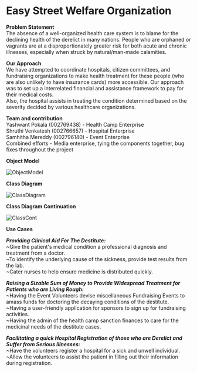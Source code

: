 # Easy Street Welfare Organization

**Problem Statement** <br /> 
The absence of a well-organized health care system is to blame for the declining health of the derelict in many nations. People who are orphaned or vagrants are at a disproportionately greater risk for both acute and chronic illnesses, especially when struck by natural/man-made calamities.

**Our Approach** <br />
We have attempted to coordinate hospitals, citizen committees, and fundraising organizations to make health treatment for these people (who are also unlikely to have insurance cards) more accessible. Our approach was to set up a interrelated financial and assistance framework to pay for their medical costs. <br />
Also, the hospital assists in treating the condition determined based on the severity decided by various healthcare organizations.

**Team and contribution** <br />
Yashwant Pokala (002769438) - Health Camp Enterprise <br />
Shruthi Venkatesh (002766657) - Hospital Enterprise <br />
Samhitha Mereddy (002796140) - Event Enterprise <br />
Combined efforts - Media enterprise, tying the components together, bug fixes throughout the project <br />


**Object Model**

![ObjectModel](https://user-images.githubusercontent.com/114696080/206938969-f3236c94-37c1-48e5-ab50-0015a493df6d.png)

**Class Diagram**

![ClassDiagram](https://user-images.githubusercontent.com/114696080/206938968-b0e34d7a-eeee-4d4f-aaac-f3e485121058.png)

**Class Diagram Continuation**

![ClassCont](https://user-images.githubusercontent.com/114696080/206938966-2cbc5948-4631-44d0-a55f-5ce9a4d953c1.png)

**Use Cases** <br />

**_Providing Clinical Aid For The Destitute:_** <br />
~Give the patient's medical condition a professional diagnosis and treatment from a doctor. <br />
~To identify the underlying cause of the sickness, provide test results from the lab. <br />
~Cater nurses to help ensure medicine is distributed quickly. <br />

**_Raising a Sizable Sum of Money to Provide Widespread Treatment for Patients who are Living Rough:_** <br />
~Having the Event Volunteers devise miscellaneous Fundraising Events to amass funds for doctoring the decaying conditions of the destitute. <br />
~Having a user-friendly application for sponsors to sign up for fundraising activities. <br />
~Having the admin of the health camp sanction finances to care for the medicinal needs of the destitute cases. <br />

**_Facilitating a quick Hospital Registration of those who are Derelict and Suffer from Serious Illnesses:_** <br />
~Have the volunteers register a hospital for a sick and unwell individual. <br />
~Allow the volunteers to assist the patient in filling out their information during registration. <br />


